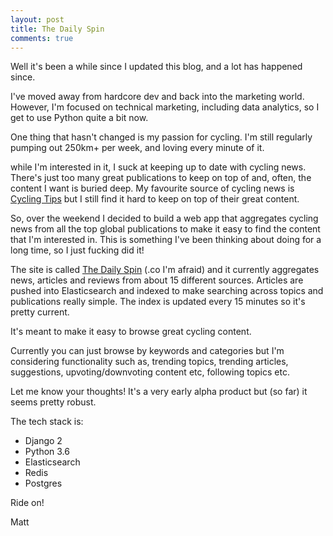 ```yaml
---
layout: post
title: The Daily Spin
comments: true
---
```


Well it's been a while since I updated this blog, and a lot has happened since.

I've moved away from hardcore dev and back into the marketing world. However, I'm focused on technical marketing, including data analytics, so I get to use Python quite a bit now.

One thing that hasn't changed is my passion for cycling. I'm still regularly pumping out 250km+ per week, and loving every minute of it.

<!--more-->

while I'm interested in it, I suck at keeping up to date with cycling news. There's just too many great publications to keep on top of and, often, the content I want is buried deep. My favourite source of cycling news is [Cycling Tips](https://cyclingtips.com) but I still find it hard to keep on top of their great content.

So, over the weekend I decided to build a web app that aggregates cycling news from all the top global publications to make it easy to find the content that I'm interested in. This is something I've been thinking about doing for a long time, so I just fucking did it!

The site is called [The Daily Spin](https://dailyspin.co/) (.co I'm afraid) and it currently aggregates news, articles and reviews from about 15 different sources. Articles are pushed into Elasticsearch and indexed to make searching across topics and publications really simple. The index is updated every 15 minutes so it's pretty current.

It's meant to make it easy to browse great cycling content.

Currently you can just browse by keywords and categories but I'm considering functionality such as, trending topics, trending articles, suggestions, upvoting/downvoting content etc, following topics etc.

Let me know your thoughts! It's a very early alpha product but (so far) it seems pretty robust.

The tech stack is:
- Django 2
- Python 3.6
- Elasticsearch
- Redis
- Postgres

Ride on!

Matt




